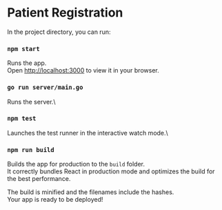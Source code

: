 # Patient Registration

In the project directory, you can run:

### `npm start`

Runs the app.\
Open [http://localhost:3000](http://localhost:3000) to view it in your browser.

### `go run server/main.go`

Runs the server.\

### `npm test`

Launches the test runner in the interactive watch mode.\

### `npm run build`

Builds the app for production to the `build` folder.\
It correctly bundles React in production mode and optimizes the build for the best performance.

The build is minified and the filenames include the hashes.\
Your app is ready to be deployed!